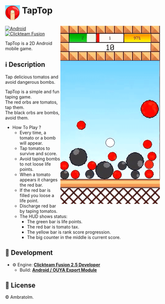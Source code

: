 #  <img src="./icon.png" alt="Icon" width="48" align="top" /> TapTop

<img src="./screenshot.gif?raw=true" alt="Screenshot" align="right">

[![Android](https://img.shields.io/badge/Android-blue?logo=android)](https://github.com/topics/android)
[![Clickteam Fusion](https://img.shields.io/badge/Clickteam%20Fusion-2.5-blue?logo=cplusplus)](https://github.com/topics/clickteam-fusion)

TapTop is a 2D Android mobile game.

## ℹ️ Description

Tap delicious tomatos and avoid dangerous bombs.

TapTop is a simple and fun taping game. <br />
The red orbs are tomatos, tap them. <br />
The black orbs are bombs, avoid them.

- How To Play ?
  - Every time, a tomato or a bomb will appear.
  - Tap tomatos to survive and score.
  - Avoid taping bombs to not loose life points.
  - When a tomato appears it charges the red bar.
  - If the red bar is filled you loose a life point.
  - Discharge red bar by taping tomatos.
  - The HUD shows status:
    - The green bar is life points.
    - The red bar is tomato tax.
    - The yellow bar is rank score progression.
    - The big counter in the middle is current score.

## 🚀 Development
- ⚙️ Engine: [**Clickteam Fusion 2.5 Developer**](https://www.clickteam.com/clickteam-fusion-2-5-developer)
  - Build: [**Android / OUYA Export Module**](https://www.clickteam.com/android-export-module)

## 📄 License
&copy; Ambratolm.